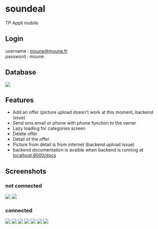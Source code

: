 # soundeal


TP Appli mobile  

## Login

username : moune@moune.fr  
password : moune


## Database

![](modelisation.png)
## Features


- Add an offer (picture upload doesn't work at this moment, backend issue)
- Send sms email or phone with phone function to the owner
- Lazy loading for categories screen
- Delete offer
- Detail of the offer
- Picture from detail is from internet (backend upload issue)
- backend documentation is avaible when backend is running at [localhost:8000/docs](http://localhost:8000/docs)


## Screenshots

### not connected  


![](screenshots/Screenshot1noConnected.png)
![](screenshots/Screenshot6.png)

### connected  

![](screenshots/Screenshot1.png)
![](screenshots/Screenshot2.png)
![](screenshots/Screenshot3.png)
![](screenshots/Screenshot4.png)
![](screenshots/Screenshot5.png)
![](screenshots/Screenshot7.png)
![](screenshots/Screenshot8.png)




